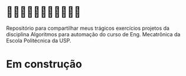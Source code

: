 # 🐍🐍🐍🐍🐍🐍🐍🐍🐍🐍🐍
Repositório para compartilhar meus trágicos exercícios projetos da disciplina Algoritmos para automação do curso de Eng. Mecatrônica da Escola Politécnica da USP.

# Em construção 

